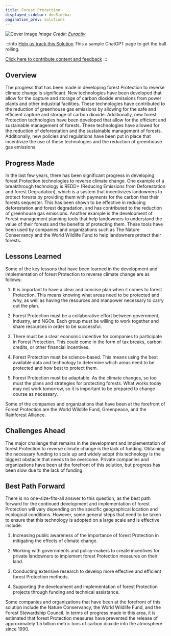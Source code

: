 ```yaml
---
title: Forest Protection
displayed_sidebar: docSidebar
pagination_prev: solutions
---
```


![Cover Image](../static/img/forest-protection.jpg)
_Image Credit: [Euractiv](https://www.euractiv.com/section/energy-environment/opinion/seven-steps-to-curb-deforestation-and-enhance-forest-protection-looking-beyond-eu-only-solutions/)_

:::info [Help us track this Solution](contribute)
This a sample ChatGPT page to get the ball rolling.

[Click here to contribute content and feedback](contribute)
:::

## Overview

The progress that has been made in developing forest Protection to reverse climate change is significant. New technologies have been developed that allow for the capture and storage of carbon dioxide emissions from power plants and other industrial facilities. These technologies have contributed to the reduction of greenhouse gas emissions by allowing for the safe and efficient capture and storage of carbon dioxide. Additionally, new forest Protection technologies have been developed that allow for the efficient and sustainable management of forests. These technologies have allowed for the reduction of deforestation and the sustainable management of forests. Additionally, new policies and regulations have been put in place that incentivize the use of these technologies and the reduction of greenhouse gas emissions.

## Progress Made

In the last few years, there has been significant progress in developing forest Protection technologies to reverse climate change. One example of a breakthrough technology is REDD+ (Reducing Emissions from Deforestation and forest Degradation), which is a system that incentivizes landowners to protect forests by providing them with payments for the carbon that their forests sequester. This has been shown to be effective in reducing deforestation and forest degradation, and has contributed to the reduction of greenhouse gas emissions. Another example is the development of Forest management planning tools that help landowners to understand the value of their forests and the benefits of protecting them. These tools have been used by companies and organizations such as The Nature Conservancy and the World Wildlife Fund to help landowners protect their forests.

## Lessons Learned

Some of the key lessons that have been learned in the development and implementation of forest Protection to reverse climate change are as follows: 

1. It is important to have a clear and concise plan when it comes to forest Protection. This means knowing what areas need to be protected and why, as well as having the resources and manpower necessary to carry out the plan.

2. Forest Protection must be a collaborative effort between government, industry, and NGOs. Each group must be willing to work together and share resources in order to be successful.

3. There must be a clear economic incentive for companies to participate in Forest Protection. This could come in the form of tax breaks, carbon credits, or other financial incentives.

4. Forest Protection must be science-based. This means using the best available data and technology to determine which areas need to be protected and how best to protect them.

5. Forest Protection must be adaptable. As the climate changes, so too must the plans and strategies for protecting forests. What works today may not work tomorrow, so it is important to be prepared to change course as necessary.

Some of the companies and organizations that have been at the forefront of Forest Protection are the World Wildlife Fund, Greenpeace, and the Rainforest Alliance.

## Challenges Ahead

The major challenge that remains in the development and implementation of forest Protection to reverse climate change is the lack of funding. Obtaining the necessary funding to scale up and widely adopt this technology is the biggest obstacle that needs to be overcome. Private companies and organizations have been at the forefront of this solution, but progress has been slow due to the lack of funding.

## Best Path Forward

There is no one-size-fits-all answer to this question, as the best path forward for the continued development and implementation of forest Protection will vary depending on the specific geographical location and ecological conditions. However, some general steps that need to be taken to ensure that this technology is adopted on a large scale and is effective include:

1. Increasing public awareness of the importance of forest Protection in mitigating the effects of climate change.

2. Working with governments and policy-makers to create incentives for private landowners to implement forest Protection measures on their land.

3. Conducting extensive research to develop more effective and efficient forest Protection methods.

4. Supporting the development and implementation of forest Protection projects through funding and technical assistance.

Some companies and organizations that have been at the forefront of this solution include the Nature Conservancy, the World Wildlife Fund, and the Forest Stewardship Council. In terms of progress made in this area, it is estimated that forest Protection measures have prevented the release of approximately 1.5 billion metric tons of carbon dioxide into the atmosphere since 1990.
